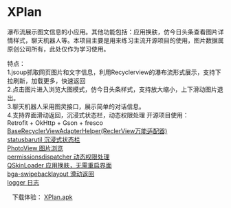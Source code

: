 # XPlan
瀑布流展示图文信息的小应用。其他功能包括：应用换肤，仿今日头条查看图片详情样式，聊天机器人等。本项目主要是用来练习主流开源项目的使用，图片数据属原创公司所有，此处仅作为学习使用。   

  特点：  
  1.jsoup抓取网页图片和文字信息，利用Recyclerview的瀑布流形式展示，支持下拉刷新，加载更多，快速返回    
  2.点击图片进入浏览大图模式，仿今日头条样式，支持放大缩小，上下滑动图片退出。   
  3.聊天机器人采用图灵接口，展示简单的对话信息。  
  4.支持界面滑动返回，沉浸式状态栏，动态权限处理
  开源项目使用：  
    Retrofit + OkHttp + Gson + fresco  
    [BaseRecyclerViewAdapterHelper(ReclerView万能适配器)](https://github.com/CymChad/BaseRecyclerViewAdapterHelper)  
    [statusbarutil 沉浸式状态栏](https://github.com/laobie/StatusBarUtil)  
    [PhotoView  图片浏览](https://github.com/chrisbanes/PhotoView/tree/master)  
    [permissionsdispatcher 动态权限处理](https://github.com/permissions-dispatcher/PermissionsDispatcher)    
    [QSkinLoader  应用换肤，无需重启界面](https://github.com/qqliu10u/QSkinLoader)   
    [bga-swipebacklayout 滑动返回](https://github.com/bingoogolapple/BGASwipeBackLayout-Android)   
    [logger 日志](https://github.com/orhanobut/logger)   
    
    下载体验： [XPlan.apk](https://github.com/JustRight815/XPlan/blob/master/app/build/outputs/apk/app-debug.apk) 
    
    
   
